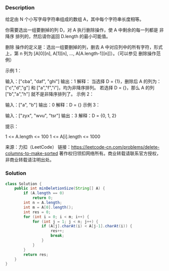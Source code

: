 ### Description

给定由 N 个小写字母字符串组成的数组 A，其中每个字符串长度相等。

你需要选出一组要删掉的列 D，对 A 执行删除操作，使 A 中剩余的每一列都是 非降序 排列的，然后请你返回 D.length 的最小可能值。

删除 操作的定义是：选出一组要删掉的列，删去 A 中对应列中的所有字符，形式上，第 n 列为 [A[0][n], A[1][n], ..., A[A.length-1][n]]）。（可以参见 删除操作范例）

 

示例 1：

输入：["cba", "daf", "ghi"]
输出：1
解释：
当选择 D = {1}，删除后 A 的列为：["c","d","g"] 和 ["a","f","i"]，均为非降序排列。
若选择 D = {}，那么 A 的列 ["b","a","h"] 就不是非降序排列了。
示例 2：

输入：["a", "b"]
输出：0
解释：D = {}
示例 3：

输入：["zyx", "wvu", "tsr"]
输出：3
解释：D = {0, 1, 2}


提示：

1 <= A.length <= 100
1 <= A[i].length <= 1000

来源：力扣（LeetCode）
链接：https://leetcode-cn.com/problems/delete-columns-to-make-sorted
著作权归领扣网络所有。商业转载请联系官方授权，非商业转载请注明出处。

### Solution
```java
class Solution {
    public int minDeletionSize(String[] A) {
        if (A.length == 0)
            return 0;
        int n = A.length;
        int m = A[0].length();
        int res = 0;
        for (int i = 0; i < m; i++) {
            for (int j = 1; j < n; j++) {
                if (A[j].charAt(i) < A[j-1].charAt(i)) {
                    res++;
                    break;
                }
            }
        }
        return res;
    }
}
```

